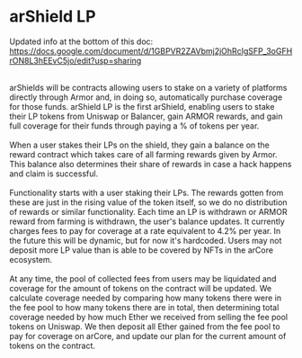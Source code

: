 # arShield LP

Updated info at the bottom of this doc: https://docs.google.com/document/d/1GBPVR2ZAVbmj2jOhRcIgSFP_3oGFHrON8L3hEEvC5jo/edit?usp=sharing
<br>
<br>

arShields will be contracts allowing users to stake on a variety of platforms directly through Armor and, in doing so, automatically purchase coverage for those funds. arShield LP is the first arShield, enabling users to stake their LP tokens from Uniswap or Balancer, gain ARMOR rewards, and gain full coverage for their funds through paying a % of tokens per year. 
<br>
<br>
When a user stakes their LPs on the shield, they gain a balance on the reward contract which takes care of all farming rewards given by Armor. This balance also determines their share of rewards in case a hack happens and claim is successful.
<br>
<br>
Functionality starts with a user staking their LPs. The rewards gotten from these are just in the rising value of the token itself, so we do no distribution of rewards or similar functionality. Each time an LP is withdrawn or ARMOR reward from farming is withdrawn, the user's balance updates. It currently charges fees to pay for coverage at a rate equivalent to 4.2% per year. In the future this will be dynamic, but for now it's hardcoded. Users may not deposit more LP value than is able to be covered by NFTs in the arCore ecosystem.
<br>
<br>
At any time, the pool of collected fees from users may be liquidated and coverage for the amount of tokens on the contract will be updated. We calculate coverage needed by comparing how many tokens there were in the fee pool to how many tokens there are in total, then determining total coverage needed by how much Ether we received from selling the fee pool tokens on Uniswap. We then deposit all Ether gained from the fee pool to pay for coverage on arCore, and update our plan for the current amount of tokens on the contract. 
